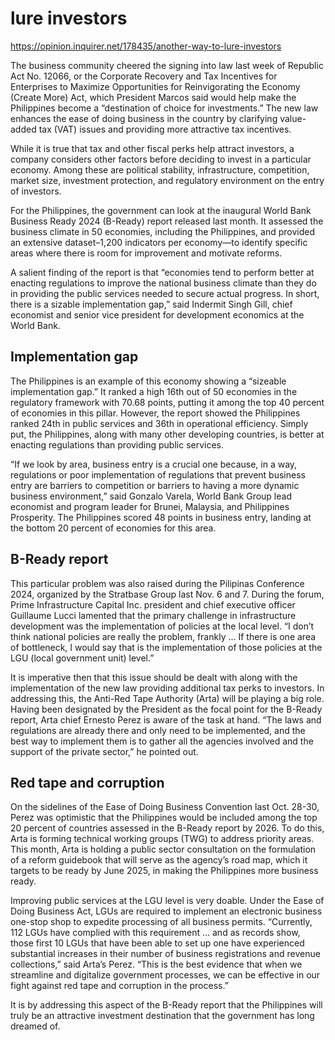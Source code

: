 # lure investors

https://opinion.inquirer.net/178435/another-way-to-lure-investors



The business community cheered the signing into law last week of Republic Act No. 12066, or the Corporate Recovery and Tax Incentives for Enterprises to Maximize Opportunities for Reinvigorating the Economy (Create More) Act, which President Marcos said would help make the Philippines become a “destination of choice for investments.” The new law enhances the ease of doing business in the country by clarifying value-added tax (VAT) issues and providing more attractive tax incentives.

While it is true that tax and other fiscal perks help attract investors, a company considers other factors before deciding to invest in a particular economy. Among these are political stability, infrastructure, competition, market size, investment protection, and regulatory environment on the entry of investors.

For the Philippines, the government can look at the inaugural World Bank Business Ready 2024 (B-Ready) report released last month. It assessed the business climate in 50 economies, including the Philippines, and provided an extensive dataset–1,200 indicators per economy—to identify specific areas where there is room for improvement and motivate reforms.

A salient finding of the report is that “economies tend to perform better at enacting regulations to improve the national business climate than they do in providing the public services needed to secure actual progress. In short, there is a sizable implementation gap,” said Indermit Singh Gill, chief economist and senior vice president for development economics at the World Bank.



##  Implementation gap



The Philippines is an example of this economy showing a “sizeable implementation gap.” It ranked a high 16th out of 50 economies in the regulatory framework with 70.68 points, putting it among the top 40 percent of economies in this pillar. However, the report showed the Philippines ranked 24th in public services and 36th in operational efficiency. Simply put, the Philippines, along with many other developing countries, is better at enacting regulations than providing public services.

“If we look by area, business entry is a crucial one because, in a way, regulations or poor implementation of regulations that prevent business entry are barriers to competition or barriers to having a more dynamic business environment,” said Gonzalo Varela, World Bank Group lead economist and program leader for Brunei, Malaysia, and Philippines Prosperity. The Philippines scored 48 points in business entry, landing at the bottom 20 percent of economies for this area.



##  B-Ready report



This particular problem was also raised during the Pilipinas Conference 2024, organized by the Stratbase Group last Nov. 6 and 7. During the forum, Prime Infrastructure Capital Inc. president and chief executive officer Guillaume Lucci lamented that the primary challenge in infrastructure development was the implementation of policies at the local level. “I don’t think national policies are really the problem, frankly … If there is one area of bottleneck, I would say that is the implementation of those policies at the LGU (local government unit) level.”

It is imperative then that this issue should be dealt with along with the implementation of the new law providing additional tax perks to investors. In addressing this, the Anti-Red Tape Authority (Arta) will be playing a big role. Having been designated by the President as the focal point for the B-Ready report, Arta chief Ernesto Perez is aware of the task at hand. “The laws and regulations are already there and only need to be implemented, and the best way to implement them is to gather all the agencies involved and the support of the private sector,” he pointed out.



##  Red tape and corruption



On the sidelines of the Ease of Doing Business Convention last Oct. 28-30, Perez was optimistic that the Philippines would be included among the top 20 percent of countries assessed in the B-Ready report by 2026. To do this, Arta is forming technical working groups (TWG) to address priority areas. This month, Arta is holding a public sector consultation on the formulation of a reform guidebook that will serve as the agency’s road map, which it targets to be ready by June 2025, in making the Philippines more business ready.

Improving public services at the LGU level is very doable. Under the Ease of Doing Business Act, LGUs are required to implement an electronic business one-stop shop to expedite processing of all business permits. “Currently, 112 LGUs have complied with this requirement … and as records show, those first 10 LGUs that have been able to set up one have experienced substantial increases in their number of business registrations and revenue collections,” said Arta’s Perez. “This is the best evidence that when we streamline and digitalize government processes, we can be effective in our fight against red tape and corruption in the process.”

It is by addressing this aspect of the B-Ready report that the Philippines will truly be an attractive investment destination that the government has long dreamed of.